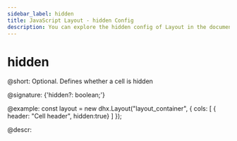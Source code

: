 ```yaml
---
sidebar_label: hidden
title: JavaScript Layout - hidden Config 
description: You can explore the hidden config of Layout in the documentation of the DHTMLX JavaScript UI library. Browse developer guides and API reference, try out code examples and live demos, and download a free 30-day evaluation version of DHTMLX Suite.
---
```


# hidden

@short: Optional. Defines whether a cell is hidden

@signature: {'hidden?: boolean;'}

@example:
const layout = new dhx.Layout("layout_container", {
    cols: [
        { header: "Cell header", hidden:true}
    ]
});

@descr:

[comment]: # (@related: layout/initialization.md#initialize-layout layout/cell_configuration.md#hidden-cell)

[comment]: # (@relatedapi: layout/api/layout_show_method.md layout/api/layout_hide_method.md layout/api/layout_isvisible_method.md)
